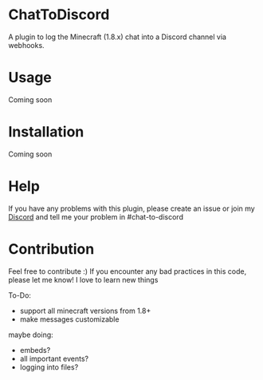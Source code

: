 # ChatToDiscord
A plugin to log the Minecraft (1.8.x) chat into a Discord channel via webhooks. 

# Usage
Coming soon

# Installation
Coming soon

# Help
If you have any problems with this plugin, please create an issue or join my [Discord](https://discord.gg/aHVQP24by2) and tell me your problem in #chat-to-discord

# Contribution
Feel free to contribute :)
If you encounter any bad practices in this code, please let me know! I love to learn new things

To-Do:
* support all minecraft versions from 1.8+
* make messages customizable

maybe doing:
* embeds?
* all important events?
* logging into files?
